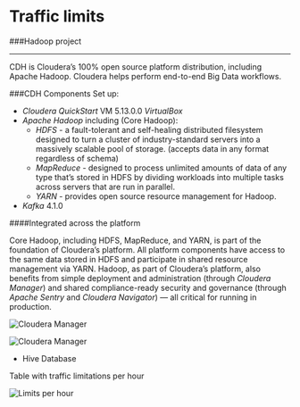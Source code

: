 # Traffic limits
###Hadoop project
___
CDH is Cloudera’s 100% open source platform distribution, including Apache Hadoop.
Cloudera helps perform end-to-end Big Data workflows.


###CDH Components Set up:

+ _Cloudera QuickStart_ VM 5.13.0.0 _VirtualBox_
+ _Apache Hadoop_ including (Core Hadoop):
    + _HDFS_ -  a fault-tolerant and self-healing distributed filesystem designed to turn a cluster of industry-standard servers into a massively scalable pool of storage. (accepts data in any format regardless of schema)
    + _MapReduce_ - designed to process unlimited amounts of data of any type that’s stored in HDFS by dividing workloads into multiple tasks across servers that are run in parallel. 
    + _YARN_ - provides open source resource management for Hadoop.
+ _Kafka_ 4.1.0

####Integrated across the platform

Core Hadoop, including HDFS, MapReduce, and YARN, is part of the foundation of Cloudera’s platform. 
All platform components have access to the same data stored in HDFS and participate in shared resource management via YARN. 
Hadoop, as part of Cloudera’s platform, also benefits from simple deployment and administration (through _Cloudera Manager_) and shared compliance-ready security and governance (through _Apache Sentry_ and _Cloudera Navigator_) — all critical for running in production.

![Cloudera Manager](https://www.cloudera.com/content/dam/www/marketing/images/diagrams/cloudera-enterprise-detailed.png)




![Cloudera Manager]()

+ Hive Database 

Table with traffic limitations per hour

![Limits per hour]()
